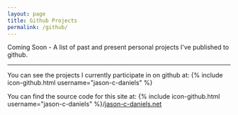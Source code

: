```yaml
---
layout: page
title: Github Projects
permalink: /github/
---
```

Coming Soon - A list of past and present personal projects I've published to github.


---
You can see the projects I currently participate in on github at:
{% include icon-github.html username="jason-c-daniels" %}

You can find the source code for this site at:
{% include icon-github.html username="jason-c-daniels" %}/[jason-c-daniels.net](https://github.com/jason-c-daniels/jason-c-daniels.net/)
